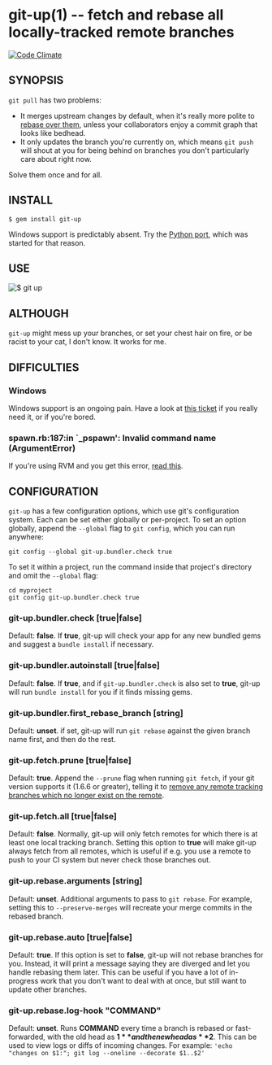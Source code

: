 git-up(1) -- fetch and rebase all locally-tracked remote branches
=================================================================

[![Code Climate](https://codeclimate.com/github/aanand/git-up.png)](https://codeclimate.com/github/aanand/git-up)

SYNOPSIS
--------

`git pull` has two problems:

* It merges upstream changes by default, when it's really more polite to [rebase over them](http://www.gitready.com/advanced/2009/02/11/pull-with-rebase.html), unless your collaborators enjoy a commit graph that looks like bedhead.
* It only updates the branch you're currently on, which means `git push` will shout at you for being behind on branches you don't particularly care about right now.

Solve them once and for all.

INSTALL
-------

    $ gem install git-up

Windows support is predictably absent. Try the [Python port](https://github.com/msiemens/PyGitUp), which was started for that reason.

USE
---

![$ git up](http://dl.dropbox.com/u/166030/git-up/screenshot.png)

ALTHOUGH
--------

`git-up` might mess up your branches, or set your chest hair on fire, or be racist to your cat, I don't know. It works for me.

DIFFICULTIES
------------

### Windows
Windows support is an ongoing pain. Have a look at [this ticket](https://github.com/aanand/git-up/issues/34) if you really need it, or if you're bored.

### spawn.rb:187:in `_pspawn': Invalid command name (ArgumentError)

If you're using RVM and you get this error, [read this](https://github.com/aanand/git-up/blob/master/RVM.md).

CONFIGURATION
-------------

`git-up` has a few configuration options, which use git's configuration system. Each can be set either globally or per-project. To set an option globally, append the `--global` flag to `git config`, which you can run anywhere:

    git config --global git-up.bundler.check true

To set it within a project, run the command inside that project's directory and omit the `--global` flag:

    cd myproject
    git config git-up.bundler.check true

### git-up.bundler.check [true|false]

Default: **false**. If **true**, git-up will check your app for any new bundled gems and suggest a `bundle install` if necessary.

### git-up.bundler.autoinstall [true|false]

Default: **false**. If **true**, and if `git-up.bundler.check` is also set to **true**, git-up will run `bundle install` for you if it finds missing gems.

### git-up.bundler.first_rebase_branch [string]

Default: **unset**. if set, git-up will run `git rebase` against the given branch name first, and then do the rest.

### git-up.fetch.prune [true|false]

Default: **true**. Append the `--prune` flag when running `git fetch`, if your git version supports it (1.6.6 or greater), telling it to [remove any remote tracking branches which no longer exist on the remote](http://linux.die.net/man/1/git-fetch).

### git-up.fetch.all [true|false]

Default: **false**. Normally, git-up will only fetch remotes for which there is at least one local tracking branch. Setting this option to **true** will make git-up always fetch from all remotes, which is useful if e.g. you use a remote to push to your CI system but never check those branches out.

### git-up.rebase.arguments [string]

Default: **unset**. Additional arguments to pass to `git rebase`. For example, setting this to `--preserve-merges` will recreate your merge commits in the rebased branch.

### git-up.rebase.auto [true|false]

Default: **true**. If this option is set to **false**, git-up will not rebase branches for you. Instead, it will print a message saying they are diverged and let you handle rebasing them later. This can be useful if you have a lot of in-progress work that you don't want to deal with at once, but still want to update other branches.

### git-up.rebase.log-hook "COMMAND"

Default: **unset**. Runs **COMMAND** every time a branch is rebased or fast-forwarded, with the old head as **$1** and the new head as **$2**. This can be used to view logs or diffs of incoming changes. For example: `'echo "changes on $1:"; git log --oneline --decorate $1..$2'`
